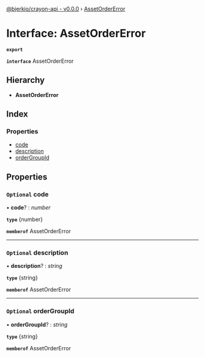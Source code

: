 [@bjerkio/crayon-api - v0.0.0](../README.md) › [AssetOrderError](assetordererror.md)

# Interface: AssetOrderError

**`export`** 

**`interface`** AssetOrderError

## Hierarchy

* **AssetOrderError**

## Index

### Properties

* [code](assetordererror.md#optional-code)
* [description](assetordererror.md#optional-description)
* [orderGroupId](assetordererror.md#optional-ordergroupid)

## Properties

### `Optional` code

• **code**? : *number*

**`type`** {number}

**`memberof`** AssetOrderError

___

### `Optional` description

• **description**? : *string*

**`type`** {string}

**`memberof`** AssetOrderError

___

### `Optional` orderGroupId

• **orderGroupId**? : *string*

**`type`** {string}

**`memberof`** AssetOrderError
